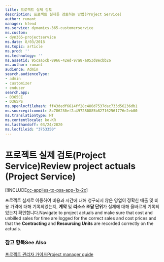 ```yaml
---
title: 프로젝트 실제 검토
description: 프로젝트 실제를 검토하는 방법(Project Service)
author: rumant
manager: kfend
ms.service: dynamics-365-customerservice
ms.custom:
- dyn365-projectservice
ms.date: 8/03/2018
ms.topic: article
ms.prod: ''
ms.technology: ''
ms.assetid: 95caa5cb-8966-42ed-97a8-a053d8ecbb26
ms.author: rumant
audience: Admin
search.audienceType:
- admin
- customizer
- enduser
search.app:
- D365CE
- D365PS
ms.openlocfilehash: ff43dedf6614ff28c486d7537dac733d56236db1
ms.sourcegitcommit: 8c786230ef2a497280885b827162561776e2eb00
ms.translationtype: HT
ms.contentlocale: ko-KR
ms.lasthandoff: 03/24/2020
ms.locfileid: "3753350"
---
```

# <a name="review-project-actuals-project-service"></a><span data-ttu-id="03a29-103">프로젝트 실제 검토(Project Service)</span><span class="sxs-lookup"><span data-stu-id="03a29-103">Review project actuals (Project Service)</span></span>

[!INCLUDE[cc-applies-to-psa-app-1x-2x](../includes/cc-applies-to-psa-app-1x-2x.md)]

<span data-ttu-id="03a29-104">프로젝트 실제로 이동하여 비용과 시간에 대해 청구되지 않은 영업이 정확한 매출 및 비용 가격에 대해 기록되었는지, **계약** 및 **리소스 조달 단위**가 실제에 대해 올바르게 기록되었는지 확인합니다.</span><span class="sxs-lookup"><span data-stu-id="03a29-104">Navigate to project actuals and make sure that cost and unbilled sales for time are logged for the correct sales and cost prices and that the **Contracting** and **Resourcing Units** are recorded correctly on the actuals.</span></span>  
  
### <a name="see-also"></a><span data-ttu-id="03a29-105">참고 항목</span><span class="sxs-lookup"><span data-stu-id="03a29-105">See Also</span></span>  
 [<span data-ttu-id="03a29-106">프로젝트 관리자 가이드</span><span class="sxs-lookup"><span data-stu-id="03a29-106">Project manager guide</span></span>](../project-service/project-manager-guide.md)
